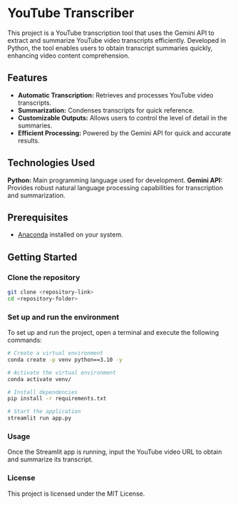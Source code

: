 # YouTube Transcriber

This project is a YouTube transcription tool that uses the Gemini API to extract and summarize YouTube video transcripts efficiently. Developed in Python, the tool enables users to obtain transcript summaries quickly, enhancing video content comprehension.

## Features

- **Automatic Transcription:** Retrieves and processes YouTube video transcripts.
- **Summarization:** Condenses transcripts for quick reference.
- **Customizable Outputs:** Allows users to control the level of detail in the summaries.
- **Efficient Processing:** Powered by the Gemini API for quick and accurate results.

## Technologies Used

**Python:** Main programming language used for development.
**Gemini API:** Provides robust natural language processing capabilities for transcription and summarization.

## Prerequisites

- [Anaconda](https://www.anaconda.com/products/distribution) installed on your system.

## Getting Started

### Clone the repository

```bash
git clone <repository-link>
cd <repository-folder>
```

### Set up and run the environment

To set up and run the project, open a terminal and execute the following commands:

```bash
# Create a virtual environment
conda create -p venv python==3.10 -y

# Activate the virtual environment
conda activate venv/

# Install dependencies
pip install -r requirements.txt

# Start the application
streamlit run app.py
```

### Usage

Once the Streamlit app is running, input the YouTube video URL to obtain and summarize its transcript.

### License

This project is licensed under the MIT License.

